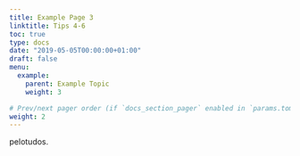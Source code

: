 ```yaml
---
title: Example Page 3
linktitle: Tips 4-6
toc: true
type: docs
date: "2019-05-05T00:00:00+01:00"
draft: false
menu:
  example:
    parent: Example Topic
    weight: 3

# Prev/next pager order (if `docs_section_pager` enabled in `params.toml`)
weight: 2
---
```


pelotudos.
